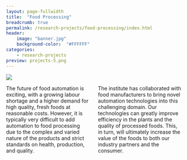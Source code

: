 ```yaml
---
layout: page-fullwidth
title:  "Food Processing"
breadcrumb: true
permalink: /research-projects/food-processing/index.html
header:
    image: "banner.jpg"
    background-color:  "#FFFFFF"
categories:
    - research-projects
preview: projects-5.png
---
```



<div class="row t30">
 <div class="small-4 columns">
  <img src="{{site.baseurl}}/images/projects-13.jpg"/>
 </div>
 <div class="small-8 columns">
  <p>The future of food automation is exciting, with a growing labour
shortage and a higher demand for high quality, fresh foods at reasonable
costs.  However, it is typically very difficult to add automation to
food processing due to the complex and varied nature of the products and
strict standards on health, production, and quality.<br><br>

The institute has collaborated with food manufacturers to bring novel automation technologies into this challenging domain.  Our technologies can greatly improve efficiency in the plants and the quality of processed foods.  This, in turn, will ultimately increase the value of the foods to both our industry partners and the consumer.  </p>
 </div>
</div>
